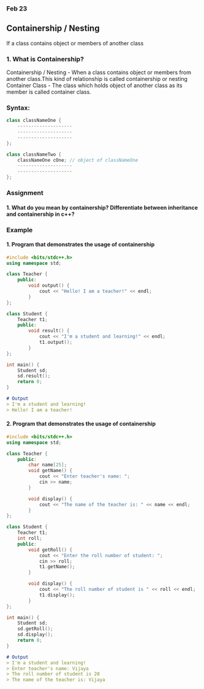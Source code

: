 ### Feb 23

## Containership / Nesting 

If a class contains object or members of another class 

### 1. What is Containership?
Containership / Nesting - When a class contains object or members from another class.This kind of relationship is called containership or nesting <br>
Container Class - The class which holds object of another class as its member is called container class. <br>

### Syntax:

```cpp
class classNameOne {
    --------------------
    --------------------
    --------------------
};

class classNameTwo {
    classNameOne cOne; // object of classNameOne 
    --------------------
    --------------------
};
```

### Assignment

#### 1. What do you mean by containership? Differentiate between inheritance and containership in c++?

### Example

#### 1. Program that demonstrates the usage of containership 

```cpp
#include <bits/stdc++.h>
using namespace std;

class Teacher {
    public:
        void output() {
            cout << "Hello! I am a teacher!" << endl;
        }
};

class Student {
    Teacher t1;
    public:
        void result() {
            cout << "I'm a student and learning!" << endl;
            t1.output();
        }
};

int main() {
    Student sd;
    sd.result();
    return 0;
}
``` 

```md
# Output
> I'm a student and learning!
> Hello! I am a teacher!
```

#### 2. Program that demonstrates the usage of containership 

```cpp
#include <bits/stdc++.h>
using namespace std;

class Teacher {
    public:
        char name[25];
        void getName() {
            cout << "Enter teacher's name: ";
            cin >> name;
        }

        void display() {
            cout << "The name of the teacher is: " << name << endl;
        }
};

class Student {
    Teacher t1;
    int roll;
    public:
        void getRoll() {
            cout << "Enter the roll number of student: ";
            cin >> roll;
            t1.getName();
        }

        void display() {
            cout << "The roll number of student is " << roll << endl;
            t1.display();
        }
};

int main() {
    Student sd;
    sd.getRoll();
    sd.display();
    return 0;
}
```

```md
# Output
> I'm a student and learning!
> Enter teacher's name: Vijaya
> The roll number of student is 20
> The name of the teacher is: Vijaya
```
